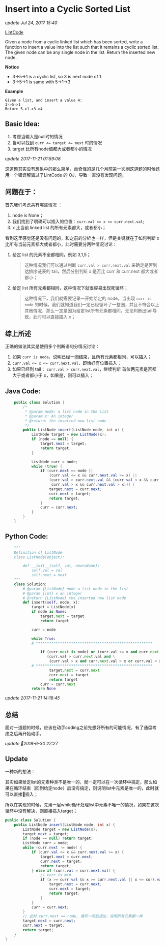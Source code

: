 # Insert into a Cyclic Sorted List

_update Jul 24, 2017 15:40_

[LintCode](http://www.lintcode.com/en/problem/insert-into-a-cyclic-sorted-list/)

Given a node from a cyclic linked list which has been sorted, write a function to insert a value into the list such that it remains a cyclic sorted list. The given node can be any single node in the list. Return the inserted new node.

**Notice**

* 3-&gt;5-&gt;1 is a cyclic list, so 3 is next node of 1.
* 3-&gt;5-&gt;1 is same with 5-&gt;1-&gt;3

**Example**

```text
Given a list, and insert a value 4:
3->5->1
Return 5->1->3->4
```

## Basic Idea:

1. 考虑当输入是null时的情况
2. 当可以找到 `curr <= target <= next` 时的情况
3. target 比所有node值都大或者都小的情况

_update 2017-11-21 01:59:08_

这道题其实没有想象中的那么简单，而奇怪的是几个月前第一次刷这道题的时候还用一个错误解骗过了LintCode 的 OJ，导致一直没有发现问题。

## 问题在于：

首先我们考虑共有哪些情况 ：

1. node is None；
2. 我们找到了明确可以插入的位置：`curr.val <= x <= curr.next.val`;
3. x 比当前 linked list 的所有元素都大，或者都小；

看到这里感觉还是没有问题的，和之前的分析也一样，但是关键就在于如何判断 x 比所有当前元素都大或者都小，此时需要分两种情况讨论：

1. 给定 list 的元素不全都相同，例如 3,1,5；

   > 这种情况我们可以通过判断 `curr.val > curr.next.val` 来确定是否到达排序链表的 tail，然后分别判断 x 是否比 curr 和 curr.next 都大或者都小；

2. 给定 list 所有元素都相同，这种情况下就很容易出现死循环；

   > 这种情况下，我们就需要记录一开始给定的 node，当出现 `curr is node` 的时候，我们就知道我们一定已经循环了一整圈，并且不符合以上其他情况，那么一定是因为给定list所有元素都相同，无法判断出tail导致，此时可以直接插入 x；

## 综上所述

正确的做法其实是使用多个判断语句分情况讨论：

1. 如果 `curr is node`，说明已经一圈结束，且所有元素都相同，可以插入；
2. `curr.val <= x <= curr.next.val`，即恰好有位置插入；
3. 如果已经到 tail： `curr.val > curr.next.val`，继续判断 首位两元素是否都大于或者都小于 x，如果是，则可以插入；

## Java Code:

```java
    public class Solution {
        /*
         * @param node: a list node in the list
         * @param x: An integer
         * @return: the inserted new list node
         */
        public ListNode insert(ListNode node, int x) {
            ListNode target = new ListNode(x);
            if (node == null) {
                target.next = target;
                return target;
            }

            ListNode curr = node;
            while (true) {
                if (curr.next == node ||
                    (curr.val <= x && curr.next.val >= x) ||
                    (curr.val > curr.next.val && (curr.val < x && curr.next.val < x ||
                     curr.val > x && curr.next.val > x))) {
                    target.next = curr.next;
                    curr.next = target;
                    return target;
                }
                curr = curr.next;
            }
        }
    }
```

## Python Code:

```python
    """
    Definition of ListNode
    class ListNode(object):

        def __init__(self, val, next=None):
            self.val = val
            self.next = next
    """
    class Solution:
        # @param {ListNode} node a list node in the list
        # @param {int} x an integer
        # @return {ListNode} the inserted new list node
        def insert(self, node, x):
            target = ListNode(x)
            if node is None:
                target.next = target
                return target

            curr = node

            while True:
            # *****************************************************

                if (curr.next is node) or (curr.val <= x and curr.next.val >=x) or \
                   (curr.val > curr.next.val and \
                    (curr.val > x and curr.next.val > x or curr.val < x and curr.next.val < x)):
            # *****************************************************
                    target.next = curr.next
                    curr.next = target
                    return target
                curr = curr.next
            return None
```

_update 2017-11-21 14:18:45_

## 总结

面对一道题的时候，应该在动手coding之前先想好所有的可能情况，有了通盘考虑之后再开始动手。

_update 2018-6-30 22:27_

## Update

一种新的想法：

其实如果给定list的元素种类不是唯一的，就一定可以在一次循环中搞定，那么如果在循环结束（回到给定node）后没有搞定，则说明list中元素是唯一的，此时就可以直接插入；

所以在实现的时候，先用一层while循环处理list中元素不唯一的情况，如果在这次循环中没有解决，则直接插入target；

```java
public class Solution {
    public ListNode insert(ListNode node, int x) {
        ListNode target = new ListNode(x);
        target.next = target;
        if (node == null) return target;
        ListNode curr = node;
        while (curr.next != node) {
            if (curr.val <= x && curr.next.val >= x) {
                target.next = curr.next;
                curr.next = target;
                return target;
            } else if (curr.val > curr.next.val) {
                // curr is min
                if (x >= curr.val && x >= curr.next.val || x <= curr.val && x <= curr.next.val) {
                    target.next = curr.next;
                    curr.next = target;
                    return target;
                }
            }
            curr = curr.next;
        }
        // 此时 curr.next == node, 循环一周后退出，说明所有元素都一样
        target.next = curr.next;
        curr.next = target;
        return target;
    }
}
```

